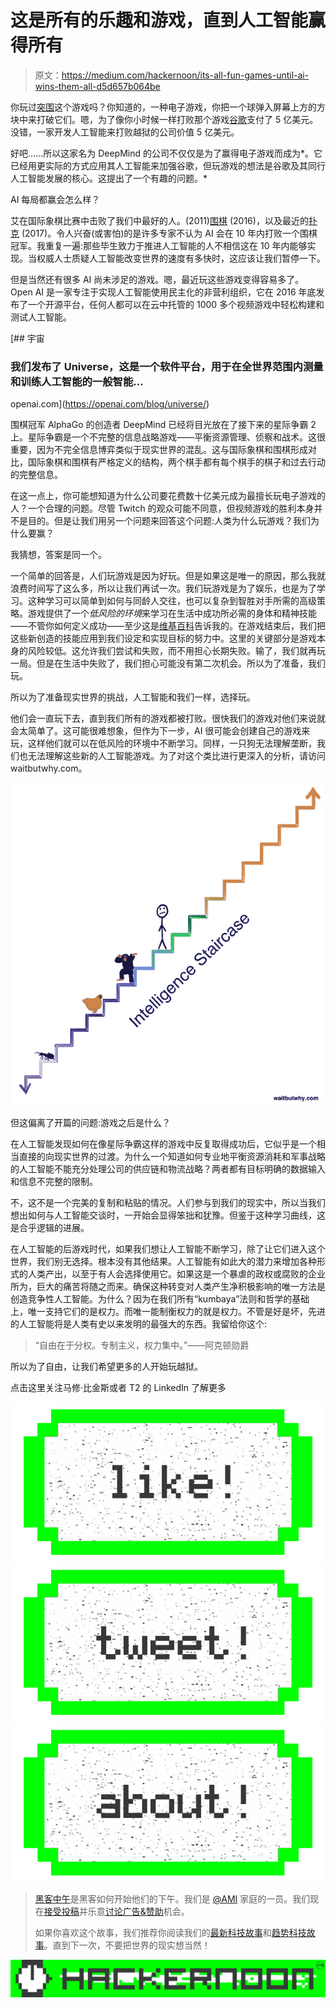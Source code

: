 # 这是所有的乐趣和游戏，直到人工智能赢得所有

> 原文：<https://medium.com/hackernoon/its-all-fun-games-until-ai-wins-them-all-d5d657b064be>

你玩过[突围](https://hackernoon.com/tagged/breakout)这个游戏吗？你知道的，一种电子游戏，你把一个球弹入屏幕上方的方块中来打破它们。嗯，为了像你小时候一样打败那个游戏[谷歌](https://hackernoon.com/tagged/google)支付了 5 亿美元。没错，一家开发人工智能来打败越狱的公司价值 5 亿美元。

好吧……所以这家名为 DeepMind 的公司不仅仅是为了赢得电子游戏而成为*。它已经用更实际的方式应用其人工智能来加强谷歌，但玩游戏的想法是谷歌及其同行人工智能发展的核心。这提出了一个有趣的问题。*

AI 每局都赢会怎么样？

艾在国际象棋比赛中击败了我们中最好的人。(2011)[围棋](https://www.wired.com/2016/03/googles-ai-wins-fifth-final-game-go-genius-lee-sedol/) (2016)，以及最近的[扑克](https://www.wired.com/2017/02/libratus/) (2017)。令人兴奋(或害怕)的是许多专家不认为 AI 会在 10 年内打败一个围棋冠军。我重复一遍:那些毕生致力于推进人工智能的人不相信这在 10 年内能够实现。当权威人士质疑人工智能改变世界的速度有多快时，这应该让我们暂停一下。

但是当然还有很多 AI 尚未涉足的游戏。嗯，最近玩这些游戏变得容易多了。Open AI 是一家专注于实现人工智能使用民主化的非营利组织，它在 2016 年底发布了一个开源平台，任何人都可以在云中托管的 1000 多个视频游戏中轻松构建和测试人工智能。

[](https://openai.com/blog/universe/) [## 宇宙

### 我们发布了 Universe，这是一个软件平台，用于在全世界范围内测量和训练人工智能的一般智能…

openai.com](https://openai.com/blog/universe/) 

围棋冠军 AlphaGo 的创造者 DeepMind 已经将目光放在了接下来的星际争霸 2 上。星际争霸是一个不完整的信息战略游戏——平衡资源管理、侦察和战术。这很重要，因为不完全信息博弈类似于现实世界的混乱。这与国际象棋和围棋形成对比，国际象棋和围棋有严格定义的结构，两个棋手都有每个棋手的棋子和过去行动的完整信息。

在这一点上，你可能想知道为什么公司要花费数十亿美元成为最擅长玩电子游戏的人？一个合理的问题。尽管 Twitch 的观众可能不同意，但视频游戏的胜利本身并不是目的。但是让我们用另一个问题来回答这个问题:人类为什么玩游戏？我们为什么要赢？

我猜想，答案是同一个。

一个简单的回答是，人们玩游戏是因为好玩。但是如果这是唯一的原因，那么我就浪费时间写了这么多，所以让我们再试一次。我们玩游戏是为了娱乐，也是为了学习。这种学习可以简单到如何与同龄人交往，也可以复杂到智胜对手所需的高级策略。游戏提供了一个*低风险的环境*来学习在生活中成功所必需的身体和精神技能——不管你如何定义成功——至少这是[维基百科](https://en.wikipedia.org/wiki/Game)告诉我的。在游戏结束后，我们把这些新创造的技能应用到我们设定和实现目标的努力中。这里的关键部分是游戏本身的风险较低。这允许我们尝试和失败，而不用担心长期失败。输了，我们就再玩一局。但是在生活中失败了，我们担心可能没有第二次机会。所以为了准备，我们玩。

所以为了准备现实世界的挑战，人工智能和我们一样，选择玩。

他们会一直玩下去，直到我们所有的游戏都被打败。很快我们的游戏对他们来说就会太简单了。这可能很难想象，但作为下一步，AI 很可能会创建自己的游戏来玩，这样他们就可以在低风险的环境中不断学习。同样，一只狗无法理解垄断，我们也无法理解这些新的人工智能游戏。为了对这个类比进行更深入的分析，请访问 waitbutwhy.com。

![](img/5021ed36885003644ade4217e693a7b9.png)

但这偏离了开篇的问题:游戏之后是什么？

在人工智能发现如何在像星际争霸这样的游戏中反复取得成功后，它似乎是一个相当直接的向现实世界的过渡。为什么一个知道如何专业地平衡资源消耗和军事战略的人工智能不能充分处理公司的供应链和物流战略？两者都有目标明确的数据输入和信息不完整的限制。

不，这不是一个完美的复制和粘贴的情况。人们参与到我们的现实中，所以当我们想出如何与人工智能交谈时，一开始会显得笨拙和犹豫。但鉴于这种学习曲线，这是合乎逻辑的进展。

在人工智能的后游戏时代，如果我们想让人工智能不断学习，除了让它们进入这个世界，我们别无选择。根本没有其他结果。人工智能有如此大的潜力来增加各种形式的人类产出，以至于有人会选择使用它。如果这是一个暴虐的政权或腐败的企业所为，巨大的痛苦将随之而来。确保这种转变对人类产生净积极影响的唯一方法是创造竞争性人工智能。为什么？因为在我们所有“kumbaya”法则和哲学的基础上，唯一支持它们的是权力。而唯一能制衡权力的就是权力。不管是好是坏，先进的人工智能将是人类有史以来发明的最强大的东西。我留给你这个:

> “自由在于分权。专制主义，权力集中。”——阿克顿勋爵

所以为了自由，让我们希望更多的人开始玩越狱。

点击这里关注马修·比金斯或者 T2 的 LinkedIn 了解更多

[![](img/50ef4044ecd4e250b5d50f368b775d38.png)](http://bit.ly/HackernoonFB)[![](img/979d9a46439d5aebbdcdca574e21dc81.png)](https://goo.gl/k7XYbx)[![](img/2930ba6bd2c12218fdbbf7e02c8746ff.png)](https://goo.gl/4ofytp)

> [黑客中午](http://bit.ly/Hackernoon)是黑客如何开始他们的下午。我们是 [@AMI](http://bit.ly/atAMIatAMI) 家庭的一员。我们现在[接受投稿](http://bit.ly/hackernoonsubmission)并乐意[讨论广告&赞助](mailto:partners@amipublications.com)机会。
> 
> 如果你喜欢这个故事，我们推荐你阅读我们的[最新科技故事](http://bit.ly/hackernoonlatestt)和[趋势科技故事](https://hackernoon.com/trending)。直到下一次，不要把世界的现实想当然！

![](img/be0ca55ba73a573dce11effb2ee80d56.png)
